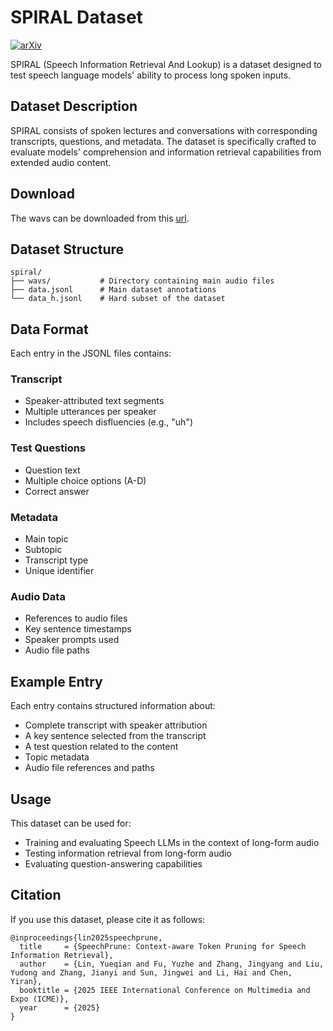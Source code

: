 # SPIRAL Dataset

[![arXiv](https://img.shields.io/badge/arXiv-2412.12009-b31b1b.svg)](https://arxiv.org/pdf/2412.12009)

SPIRAL (Speech Information Retrieval And Lookup) is a dataset designed to test speech language models' ability to process long spoken inputs.

## Dataset Description

SPIRAL consists of spoken lectures and conversations with corresponding transcripts, questions, and metadata. The dataset is specifically crafted to evaluate models' comprehension and information retrieval capabilities from extended audio content.

## Download

The wavs can be downloaded from this [url](https://duke.box.com/v/spiral-dataset).

## Dataset Structure

```
spiral/
├── wavs/           # Directory containing main audio files
├── data.jsonl      # Main dataset annotations
└── data_h.jsonl    # Hard subset of the dataset
```

## Data Format

Each entry in the JSONL files contains:

### Transcript

- Speaker-attributed text segments
- Multiple utterances per speaker
- Includes speech disfluencies (e.g., "uh")

### Test Questions

- Question text
- Multiple choice options (A-D)
- Correct answer

### Metadata

- Main topic
- Subtopic
- Transcript type
- Unique identifier

### Audio Data

- References to audio files
- Key sentence timestamps
- Speaker prompts used
- Audio file paths

## Example Entry

Each entry contains structured information about:

- Complete transcript with speaker attribution
- A key sentence selected from the transcript
- A test question related to the content
- Topic metadata
- Audio file references and paths

## Usage

This dataset can be used for:

- Training and evaluating Speech LLMs in the context of long-form audio
- Testing information retrieval from long-form audio
- Evaluating question-answering capabilities

## Citation

If you use this dataset, please cite it as follows:

```
@inproceedings{lin2025speechprune,
  title     = {SpeechPrune: Context-aware Token Pruning for Speech Information Retrieval},
  author    = {Lin, Yueqian and Fu, Yuzhe and Zhang, Jingyang and Liu, Yudong and Zhang, Jianyi and Sun, Jingwei and Li, Hai and Chen, Yiran},
  booktitle = {2025 IEEE International Conference on Multimedia and Expo (ICME)},
  year      = {2025}
}
```
